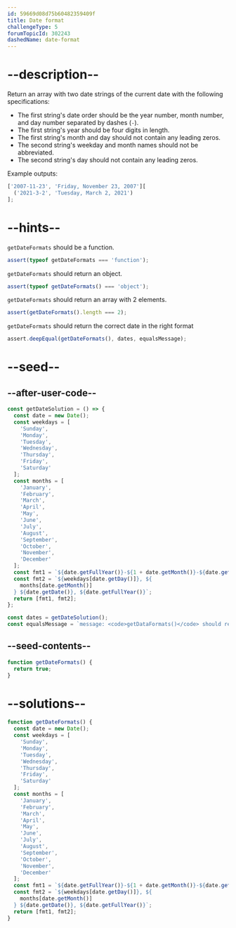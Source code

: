 ```yaml
---
id: 59669d08d75b60482359409f
title: Date format
challengeType: 5
forumTopicId: 302243
dashedName: date-format
---
```


# --description--

Return an array with two date strings of the current date with the following specifications:

- The first string's date order should be the year number, month number, and day number separated by dashes (`-`).
- The first string's year should be four digits in length.
- The first string's month and day should not contain any leading zeros.
- The second string's weekday and month names should not be abbreviated.
- The second string's day should not contain any leading zeros.

Example outputs:

```js
['2007-11-23', 'Friday, November 23, 2007'][
  ('2021-3-2', 'Tuesday, March 2, 2021')
];
```

# --hints--

`getDateFormats` should be a function.

```js
assert(typeof getDateFormats === 'function');
```

`getDateFormats` should return an object.

```js
assert(typeof getDateFormats() === 'object');
```

`getDateFormats` should return an array with 2 elements.

```js
assert(getDateFormats().length === 2);
```

`getDateFormats` should return the correct date in the right format

```js
assert.deepEqual(getDateFormats(), dates, equalsMessage);
```

# --seed--

## --after-user-code--

```js
const getDateSolution = () => {
  const date = new Date();
  const weekdays = [
    'Sunday',
    'Monday',
    'Tuesday',
    'Wednesday',
    'Thursday',
    'Friday',
    'Saturday'
  ];
  const months = [
    'January',
    'February',
    'March',
    'April',
    'May',
    'June',
    'July',
    'August',
    'September',
    'October',
    'November',
    'December'
  ];
  const fmt1 = `${date.getFullYear()}-${1 + date.getMonth()}-${date.getDate()}`;
  const fmt2 = `${weekdays[date.getDay()]}, ${
    months[date.getMonth()]
  } ${date.getDate()}, ${date.getFullYear()}`;
  return [fmt1, fmt2];
};

const dates = getDateSolution();
const equalsMessage = `message: <code>getDataFormats()</code> should return <code>["${dates[0]}", "${dates[1]}"]</code>.`;
```

## --seed-contents--

```js
function getDateFormats() {
  return true;
}
```

# --solutions--

```js
function getDateFormats() {
  const date = new Date();
  const weekdays = [
    'Sunday',
    'Monday',
    'Tuesday',
    'Wednesday',
    'Thursday',
    'Friday',
    'Saturday'
  ];
  const months = [
    'January',
    'February',
    'March',
    'April',
    'May',
    'June',
    'July',
    'August',
    'September',
    'October',
    'November',
    'December'
  ];
  const fmt1 = `${date.getFullYear()}-${1 + date.getMonth()}-${date.getDate()}`;
  const fmt2 = `${weekdays[date.getDay()]}, ${
    months[date.getMonth()]
  } ${date.getDate()}, ${date.getFullYear()}`;
  return [fmt1, fmt2];
}
```
